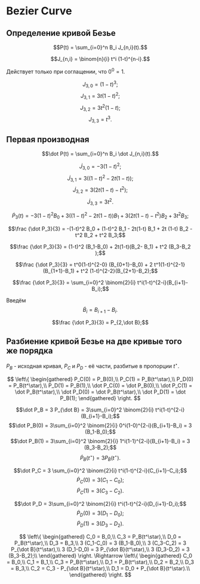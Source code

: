 # Bezier Curve

## Определение кривой Безье

$$P(t) = \sum_{i=0}^n B_i J_{n,i}(t).$$

$$J_{n,i} = \binom{n}{i} t^i (1-t)^{n-i}.$$

Действует только при соглащении, что $0^0 = 1$.

$$J_{3,0} = (1-t)^3;$$
$$J_{3,1} = 3 t (1-t)^2;$$
$$J_{3,2} = 3 t^2 (1-t);$$
$$J_{3,3} = t^3.$$

## Первая производная

$$\dot P(t) = \sum_{i=0}^n B_i \dot J_{n,i}(t).$$

$$\dot J_{3,0} = -3 (1-t)^2;$$
$$\dot J_{3,1} = 3 ((1-t)^2 - 2t(1-t));$$
$$\dot J_{3,2} = 3 (2t (1-t) - t^2);$$
$$\dot J_{3,3} = 3 t^2.$$

$$\dot P_3(t) = -3 (1-t)^2 B_0 + 3 ((1-t)^2 - 2t(1-t)) B_1 + 3 (2t (1-t) - t^2) B_2 + 3 t^2 B_3;$$

$$\frac {\dot P_3}{3} = -(1-t)^2 B_0 + (1-t)^2 B_1 - 2t(1-t) B_1 + 2t (1-t) B_2 - t^2 B_2 + t^2 B_3;$$

$$\frac {\dot P_3}{3} = (1-t)^2 (B_1-B_0) + 2t(1-t)(B_2- B_1) + t^2 (B_3-B_2 );$$

$$\frac {\dot P_3}{3} = t^0(1-t)^{2-0} (B_{0+1}-B_0) + 2 t^1(1-t)^{2-1}(B_{1+1}-B_1) + t^2 (1-t)^{2-2}(B_{2+1}-B_2);$$

$$\frac {\dot P_3}{3} = \sum_{i=0}^2 \binom{2}{i} t^i(1-t)^{2-i}(B_{i+1}-B_i);$$

Введём
$$\dot B_i = B_{i+1}-B_i.$$

$$\frac {\dot P_3}{3} = P_{2,\dot B};$$

## Разбиение кривой Безье на две кривые того же порядка

$P_B$ - исходная кривая, $P_C$ и $P_D$ - её части, разбитые в пропорции $t^\star$.


$$
\left\{
\begin{gathered}
P_C(0) = P_B(0),\\
P_C(1) = P_B(t^\star),\\
P_D(0) = P_B(t^\star),\\
P_D(1) = P_B(1),\\
\dot P_C(0) = \dot P_B(0),\\
\dot P_C(1) = \dot P_B(t^\star),\\
\dot P_D(0) = \dot P_B(t^\star),\\
\dot P_D(1) = \dot P_B(1);
\end{gathered}
\right.
$$

$$\dot P_B = 3 P_{\dot B} = 3\sum_{i=0}^2 \binom{2}{i} t^i(1-t)^{2-i}(B_{i+1}-B_i);$$
$$\dot P_B(0) = 3\sum_{i=0}^2 \binom{2}{i} 0^i(1-0)^{2-i}(B_{i+1}-B_i) = 3 (B_1-B_0);$$
$$\dot P_B(1) = 3\sum_{i=0}^2 \binom{2}{i} 1^i(1-1)^{2-i}(B_{i+1}-B_i) = 3 (B_3-B_2);$$
$$\dot P_B(t^\star) = 3 P_{\dot B}(t^\star).$$

$$\dot P_C = 3 \sum_{i=0}^2 \binom{2}{i} t^i(1-t)^{2-i}(C_{i+1}-C_i);$$
$$\dot P_C(0) = 3 (C_1-C_0);$$
$$\dot P_C(1) = 3 (C_3-C_2).$$

$$\dot P_D = 3\sum_{i=0}^2 \binom{2}{i} t^i(1-t)^{2-i}(D_{i+1}-D_i);$$
$$\dot P_D(0) = 3 (D_1-D_0);$$
$$\dot P_D(1) = 3 (D_3-D_2).$$

$$
\left\{
\begin{gathered}
C_0 = B_0,\\
C_3 = P_B(t^\star),\\
D_0 = P_B(t^\star),\\
D_3 = B_3,\\
3 (C_1-C_0) = 3 (B_1-B_0),\\
3 (C_3-C_2) = 3 P_{\dot B}(t^\star),\\
3 (D_1-D_0) = 3 P_{\dot B}(t^\star),\\
3 (D_3-D_2) = 3 (B_3-B_2);\\
\end{gathered}
\right.
\Rightarrow
\left\{
\begin{gathered}
C_0 = B_0,\\
C_1 = B_1,\\
C_3 = P_B(t^\star),\\
D_1 = P_B(t^\star),\\
D_2 = B_2,\\
D_3 = B_3,\\
C_2 = C_3 - P_{\dot B}(t^\star),\\
D_1 = D_0 + P_{\dot B}(t^\star).\\
\end{gathered}
\right.
$$